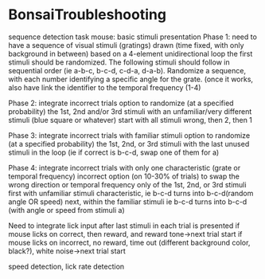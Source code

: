 # BonsaiTroubleshooting
sequence detection task mouse: basic stimuli presentation
Phase 1:
need to have a sequence of visual stimuli  (gratings) drawn (time fixed, with only background in between) based on a 4-element unidirectional loop
the first stimuli should be randomized. The following stimuli should follow in sequential order (ie a-b-c, b-c-d, c-d-a, d-a-b). Randomize a sequence, with each number identifying a specific angle for the grate. 
(once it works, also have link the identifier to the temporal frequency (1-4)

Phase 2: integrate incorrect trials
option to randomize (at a specified probability) the 1st, 2nd and/or 3rd stimuli with an unfamiliar/very different stimuli (blue square or whatever)
start with all stimuli wrong, then 2, then 1

Phase 3: integrate incorrect trials with familiar stimuli
option to randomize (at a specified probability) the 1st, 2nd, or 3rd stimuli with the last unused stimuli in the loop (ie if correct is b-c-d, swap one of them for a)

Phase 4: integrate incorrect trials with only one characteristic (grate or temporal frequency) incorrect
option (on 10-30% of trials) to swap the wrong direction or temporal frequency only of the 1st, 2nd, or 3rd stimuli 
  first with unfamiliar stimuli characteristic, ie b-c-d turns into b-c-d(random angle OR speed)
  next, within the familiar stimuli ie b-c-d turns into b-c-d (with angle or speed from stimuli a)


  Need to integrate lick input after last stimuli in each trial is presented
if mouse licks on correct, then reward, and reward tone->next trial start
if mouse licks on incorrect, no reward, time out (different background color, black?), white noise->next trial start

speed detection, lick rate detection

